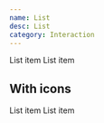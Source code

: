 ```yaml
---
name: List
desc: List
category: Interaction
---
```


<core-knobs element="core-list">
  <core-list bordered selectable>
    <core-list-item>
      List item
    </core-list-item>
    <core-list-item>
      List item
    </core-list-item>
  </core-list>
</core-knobs>

## With icons

<core-knobs element="core-list">
  <core-list bordered selectable>
    <core-list-item>
     <i slot="start" class="gg-check"></i>
      List item
    </core-list-item>
    <core-list-item>
      <i slot="start" class="gg-check"></i>
      List item
      <i slot="end" class="gg-chevron-right"></i>
    </core-list-item>
  </core-list>
</core-knobs>
